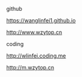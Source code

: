 github

https://wanglinfei1.github.io

http://www.wzytop.cn


coding


http://wlinfei.coding.me

http://m.wzytop.cn
